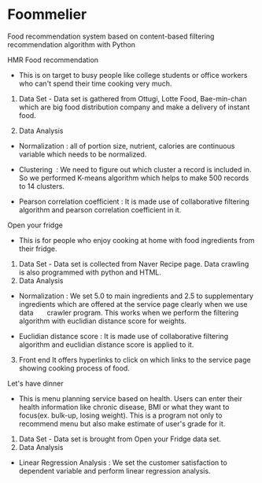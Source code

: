# Foommelier
Food recommendation system based on content-based filtering recommendation algorithm with Python

HMR Food recommendation
- This is on target to busy people like college students or office workers who can't spend their time cooking very much.
 
1. Data Set - Data set is gathered from Ottugi, Lotte Food, Bae-min-chan which are big food distribution company and make a delivery of instant food.
  
2. Data Analysis
- Normalization 
  : all of portion size, nutrient, calories are continuous variable which needs to be normalized.

- Clustering
  : We need to figure out which cluster a record is included in. So we performed K-means algorithm which helps to make 500 records to
    14 clusters.

- Pearson correlation coefficient
  : It is made use of collaborative filtering algorithm and pearson correlation coefficient in it. 

Open your fridge
- This is for people who enjoy cooking at home with food ingredients from their fridge.
 
1. Data Set
- Data set is collected from Naver Recipe page. Data crawling is also programmed with python and HTML. 
  
2. Data Analysis
- Normalization
  : We set 5.0 to main ingredients and 2.5 to supplementary ingredients which are offered at the service page clearly when we use data       crawler program. This works when we perform the filtering algorithm with euclidian distance score for weights.
  
- Euclidian distance score
  : It is made use of collaborative filtering algorithm and euclidian distance score is applied to it.
  
3. Front end
  It offers hyperlinks to click on which links to the service page showing cooking process of food.

Let's have dinner 
- This is menu planning service based on health. Users can enter their health information like chronic disease, BMI or what they want to focus(ex. bulk-up, losing weight). This is a program not only to recommend menu but also make estimate of user's grade for it.

1. Data Set
- Data set is brought from Open your Fridge data set. 
  
2. Data Analysis
- Linear Regression Analysis
  : We set the customer satisfaction to dependent variable and perform linear regression analysis. 
